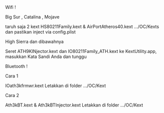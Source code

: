 Wifi !

Big Sur , Catalina , Mojave 

taruh saja 2 kext HS80211Family.kext & AirPortAtheros40.kext .../OC/Kexts dan pastikan inject via config.plist


High Sierra dan dibawahnya 

Seret ATH9KINjector.kext dan IO80211Family_ATH.kext ke KextUtility.app, masukkan Kata Sandi Anda dan tunggu

Bluetooth !

Cara 1 

IOath3kfrmwr.kext Letakkan di folder .../OC/Kext 

Cara 2 

Ath3kBT.kext & Ath3kBTInjector.kext Letakkan di folder .../OC/Kext 